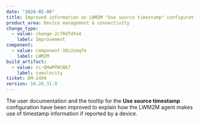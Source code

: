 ```yaml
---
date: "2024-02-06"
title: Improved information on LWM2M "Use source timestamp" configuration
product_area: Device management & connectivity
change_type:
  - value: change-2c7RdTdXo4
    label: Improvement
component:
  - value: component-1KLUzmqfe
    label: LWM2M
build_artifact:
  - value: tc-QHwMfWtBk7
    label: cumulocity
ticket: DM-2494
version: 10.20.31.0
---
```

The user documentation and the tooltip for the **Use source timestamp** configuration have been improved to explain how the LWM2M agent makes use of timestamp information if reported by a device.
